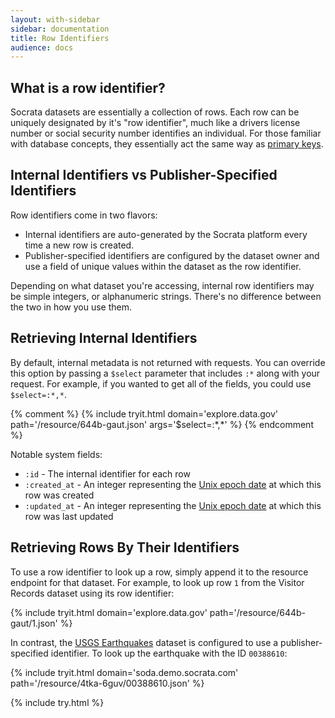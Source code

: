 ```yaml
---
layout: with-sidebar
sidebar: documentation
title: Row Identifiers
audience: docs
---
```


## What is a row identifier?

Socrata datasets are essentially a collection of rows. Each row can be uniquely designated by it's "row identifier", much like a drivers license number or social security number identifies an individual. For those familiar with database concepts, they essentially act the same way as [primary keys](https://en.wikipedia.org/wiki/Primary_key).

## Internal Identifiers vs Publisher-Specified Identifiers

Row identifiers come in two flavors:

- Internal identifiers are auto-generated by the Socrata platform every time a new row is created.
- Publisher-specified identifiers are configured by the dataset owner and use a field of unique values within the dataset as the row identifier.

<p class="alert alert-info">Depending on what dataset you're accessing, internal row identifiers may be simple integers, or alphanumeric strings. There's no difference between the two in how you use them.</p>

## Retrieving Internal Identifiers

By default, internal metadata is not returned with requests. You can override this option by passing a `$select` parameter that includes `:*` along with your request. For example, if you wanted to get all of the fields, you could use `$select=:*,*`.

{% comment %} {% include tryit.html domain='explore.data.gov' path='/resource/644b-gaut.json' args='$select=:&#42;,&#42;' %} {% endcomment %}

Notable system fields:

- `:id` - The internal identifier for each row
- `:created_at` - An integer representing the [Unix epoch date](http://en.wikipedia.org/wiki/Unix_time) at which this row was created
- `:updated_at` - An integer representing the [Unix epoch date](http://en.wikipedia.org/wiki/Unix_time) at which this row was last updated 

## Retrieving Rows By Their Identifiers

To use a row identifier to look up a row, simply append it to the resource endpoint for that dataset. For example, to look up row `1` from the Visitor Records dataset using its row identifier:

{% include tryit.html domain='explore.data.gov' path='/resource/644b-gaut/1.json' %}

In contrast, the [USGS Earthquakes](https://soda.demo.socrata.com/dataset/USGS-Earthquake-Reports/4tka-6guv) dataset is configured to use a publisher-specified identifier. To look up the earthquake with the ID `00388610`:

{% include tryit.html domain='soda.demo.socrata.com' path='/resource/4tka-6guv/00388610.json' %}

{% include try.html %}
